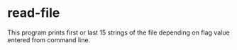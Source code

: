 # read-file

This program prints first or last 15 strings of the file depending on flag value entered from command line.

